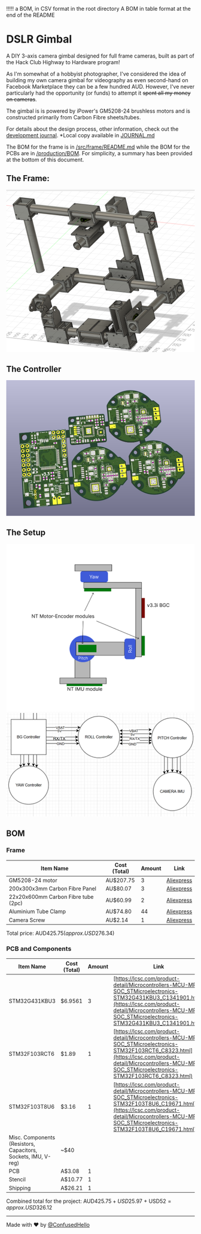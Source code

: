 !!!!!
a BOM, in CSV format in the root directory
A BOM in table format at the end of the README


# DSLR Gimbal
A DIY 3-axis camera gimbal designed for full frame cameras, built as part of the Hack Club Highway to Hardware program!

As I'm somewhat of a hobbyist photographer, I've considered the idea of building my own camera gimbal for videography as even second-hand on Facebook Marketplace they can be a few hundred AUD. However, I've never particularly had the opportunity (or funds) to attempt it ~~spent all my money on cameras~~.

The gimbal is is powered by iPower's GM5208-24 brushless motors and is constructed primarily from Carbon Fibre sheets/tubes.

<!-- At the time of building, the project cost AU$ , or approx. US$ . -->

For details about the design process, other information, check out the [development journal](highway.hackclub.com/projects/ConfusedHello/DLSR-Gimbal). \*Local copy available in [JOURNAL.md](/JOURNAL.md)

The BOM for the frame is in [/src/frame/README.md](/src/frame/README.md) while the BOM for the PCBs are in [/production/BOM](https://github.com/ConfusedHello/STorM32-NT/). For simplicity, a summary has been provided at the bottom of this document.

## The Frame:
![Frame](/assets/Frame_Prog3.png) 

## The Controller
![PCB](/assets/Panel.png)

## The Setup
![Diagram](/assets/Gimbal_Layout_Initial.png)
![Diagram](/assets/Gimbal_Layout_Wiring_Initial.png)

## BOM
### Frame
| Item Name                           | Cost (Total) | Amount | Link|
|-------------------------------------|--------------|--------|----|
| GM5208-24 motor                     | AU$207.75    | 3      | [Aliexpress](https://www.aliexpress.com/item/32900557812.html) |
| 200x300x3mm Carbon Fibre Panel      | AU$80.07     | 3      | [Aliexpress](https://www.aliexpress.com/item/1005007049758967.html) |
| 22x20x600mm Carbon Fibre tube (2pc) | AU$60.99     | 2      | [Aliexpress](www.aliexpress.com/item/1005006421809160.html) |
| Aluminium Tube Clamp                | AU$74.80     | 44     | [Aliexpress](https://www.aliexpress.com/item/1005001563658390.html) |
| Camera Screw                        | AU$2.14      | 1      | [Aliexpress](https://www.aliexpress.com/item/1005006636367450.html) |
Total price: AUD$425.75 (approx. USD$276.34)

### PCB and Components
| Item Name | Cost (Total) | Amount | Link |
|---|---|---|---|
| STM32G431KBU3 | $6.9561 | 3 | [https://lcsc.com/product-detail/Microcontrollers-MCU-MPU-SOC_STMicroelectronics-STM32G431KBU3_C1341901.html](https://lcsc.com/product-detail/Microcontrollers-MCU-MPU-SOC_STMicroelectronics-STM32G431KBU3_C1341901.html) |
| STM32F103RCT6 | $1.89 | 1 | [https://lcsc.com/product-detail/Microcontrollers-MCU-MPU-SOC_STMicroelectronics-STM32F103RCT6_C8323.html](https://lcsc.com/product-detail/Microcontrollers-MCU-MPU-SOC_STMicroelectronics-STM32F103RCT6_C8323.html) |
| STM32F103T8U6 | $3.16 | 1 | [https://lcsc.com/product-detail/Microcontrollers-MCU-MPU-SOC_STMicroelectronics-STM32F103T8U6_C19671.html](https://lcsc.com/product-detail/Microcontrollers-MCU-MPU-SOC_STMicroelectronics-STM32F103T8U6_C19671.html) |
| Misc. Components (Resistors, Capacitors, Sockets, IMU, V-reg) | ~$40 | | |
|PCB	|A$3.08	|1	||
|Stencil	|A$10.77|	1	||
| Shipping	|A$26.21|	1||

Combined total for the project:
AUD$425.75 + USD$25.97 + USD$52
= approx. USD$326.12


<hr>

Made with ❤️ by [@ConfusedHello](https://github.com/confusedhello)
